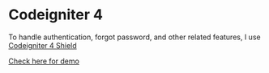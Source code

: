 # Codeigniter 4

To handle authentication, forgot password, and other related features, I use [Codeigniter 4 Shield](https://codeigniter4.github.io/shield/)

[Check here for demo](https://codeigniterauth.yadbro-channel.com/)
